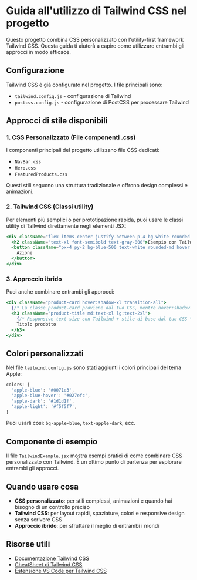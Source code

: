 # Guida all'utilizzo di Tailwind CSS nel progetto

Questo progetto combina CSS personalizzato con l'utility-first framework Tailwind CSS. Questa guida ti aiuterà a capire come utilizzare entrambi gli approcci in modo efficace.

## Configurazione

Tailwind CSS è già configurato nel progetto. I file principali sono:

- `tailwind.config.js` - configurazione di Tailwind
- `postcss.config.js` - configurazione di PostCSS per processare Tailwind

## Approcci di stile disponibili

### 1. CSS Personalizzato (File componenti .css)

I componenti principali del progetto utilizzano file CSS dedicati:

- `NavBar.css`
- `Hero.css`
- `FeaturedProducts.css`

Questi stili seguono una struttura tradizionale e offrono design complessi e animazioni.

### 2. Tailwind CSS (Classi utility)

Per elementi più semplici o per prototipazione rapida, puoi usare le classi utility di Tailwind direttamente negli elementi JSX:

```jsx
<div className="flex items-center justify-between p-4 bg-white rounded-lg shadow-md">
  <h2 className="text-xl font-semibold text-gray-800">Esempio con Tailwind</h2>
  <button className="px-4 py-2 bg-blue-500 text-white rounded-md hover:bg-blue-600">
    Azione
  </button>
</div>
```

### 3. Approccio ibrido

Puoi anche combinare entrambi gli approcci:

```jsx
<div className="product-card hover:shadow-xl transition-all">
  {/* La classe product-card proviene dal tuo CSS, mentre hover:shadow-xl è di Tailwind */}
  <h3 className="product-title md:text-xl lg:text-2xl">
    {/* Responsive text size con Tailwind + stile di base dal tuo CSS */}
    Titolo prodotto
  </h3>
</div>
```

## Colori personalizzati

Nel file `tailwind.config.js` sono stati aggiunti i colori principali del tema Apple:

```js
colors: {
  'apple-blue': '#0071e3',
  'apple-blue-hover': '#027efc',
  'apple-dark': '#1d1d1f',
  'apple-light': '#f5f5f7',
}
```

Puoi usarli così: `bg-apple-blue`, `text-apple-dark`, ecc.

## Componente di esempio

Il file `TailwindExample.jsx` mostra esempi pratici di come combinare CSS personalizzato con Tailwind. È un ottimo punto di partenza per esplorare entrambi gli approcci.

## Quando usare cosa

- **CSS personalizzato**: per stili complessi, animazioni e quando hai bisogno di un controllo preciso
- **Tailwind CSS**: per layout rapidi, spaziature, colori e responsive design senza scrivere CSS
- **Approccio ibrido**: per sfruttare il meglio di entrambi i mondi

## Risorse utili

- [Documentazione Tailwind CSS](https://tailwindcss.com/docs)
- [CheatSheet di Tailwind CSS](https://tailwindcomponents.com/cheatsheet/)
- [Estensione VS Code per Tailwind CSS](https://marketplace.visualstudio.com/items?itemName=bradlc.vscode-tailwindcss)
